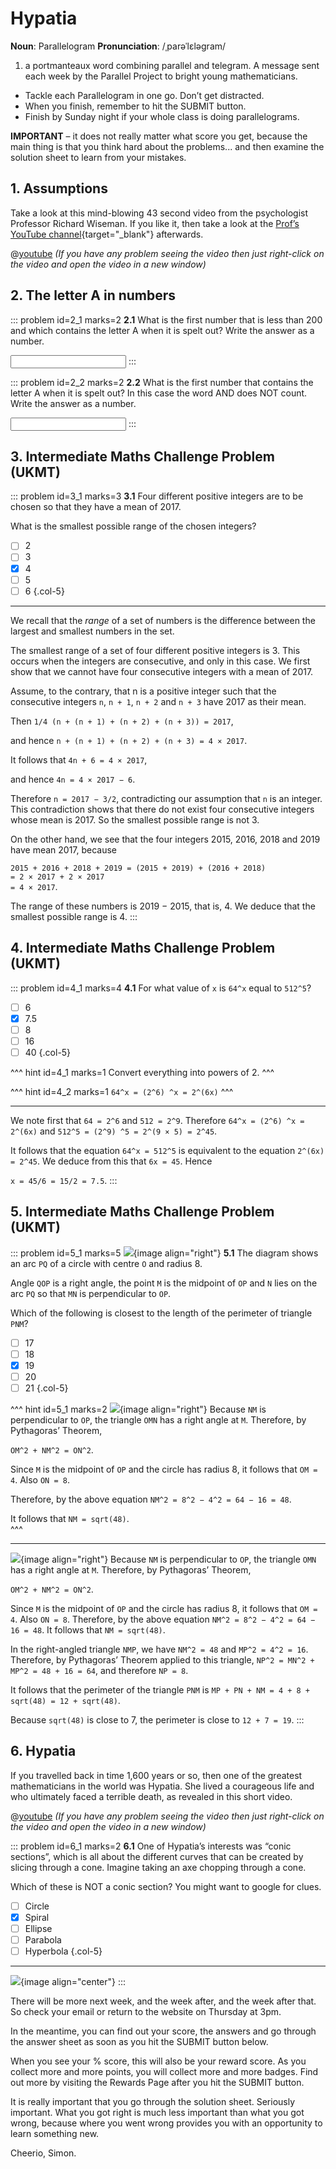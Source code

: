 # Hypatia

<div class="dictionary">

__Noun__: Parallelogram
__Pronunciation__: /ˌparəˈlɛləɡram/

1. a portmanteaux word combining parallel and telegram. A message sent each
week by the Parallel Project to bright young mathematicians.

</div>

* Tackle each Parallelogram in one go. Don’t get distracted.
* When you finish, remember to hit the SUBMIT button.
*	Finish by Sunday night if your whole class is doing parallelograms.

__IMPORTANT__ – it does not really matter what score you get, because the main thing is that you think hard about the problems... and then examine the solution sheet to learn from your mistakes.


## 1. Assumptions

Take a look at this mind-blowing 43 second video from the psychologist Professor Richard Wiseman. If you like it, then take a look at the [Prof’s YouTube channel](https://www.youtube.com/user/Quirkology){target="_blank"} afterwards.

@[youtube](zNbF006Y5x4?rel=0) _(If you have any problem seeing the video then just right-click on the video and open the video in a new window)_


## 2. The letter A in numbers

::: problem id=2_1 marks=2
__2.1__ What is the first number that is less than 200 and which contains the letter A when it is spelt out? Write the answer as a number.

<input solution="101"/>
:::

::: problem id=2_2 marks=2
__2.2__ What is the first number that contains the letter A when it is spelt out? In this case the word AND does NOT count. Write the answer as a number.  

<input solution="1,000"/>
:::


## 3.	Intermediate Maths Challenge Problem (UKMT)
<!--- (2017) Q7 --->

::: problem id=3_1 marks=3
__3.1__ Four different positive integers are to be chosen so that they have a mean of 2017.  

What is the smallest possible range of the chosen integers?

* [ ] 2
* [ ] 3
* [x] 4
* [ ] 5
* [ ] 6
{.col-5}

---
We recall that the _range_ of a set of numbers is the difference between the largest and smallest numbers in the set.  

The smallest range of a set of four different positive integers is 3. This occurs when the integers are consecutive, and only in this case. We first show that we cannot have four consecutive integers with a mean of 2017.  

Assume, to the contrary, that n is a positive integer such that the consecutive integers `n`, `n + 1`, `n + 2` and `n + 3` have 2017 as their mean.  

Then `1/4 (n + (n + 1) + (n + 2) + (n + 3)) = 2017`,  

and hence `n + (n + 1) + (n + 2) + (n + 3) = 4 × 2017`.  

It follows that `4n + 6 = 4 × 2017`,  

and hence `4n = 4 × 2017 − 6`.  

Therefore `n = 2017 − 3/2`, contradicting our assumption that `n` is an integer. This contradiction shows that there do not exist four consecutive integers whose mean is 2017. So the smallest possible range is not 3.  

On the other hand, we see that the four integers 2015, 2016, 2018 and 2019 have mean 2017, because  

`2015 + 2016 + 2018 + 2019 = (2015 + 2019) + (2016 + 2018)`  
`= 2 × 2017 + 2 × 2017`  
`= 4 × 2017`.  

The range of these numbers is 2019 − 2015, that is, 4. We deduce that the smallest possible range is 4.
:::


## 4.	Intermediate Maths Challenge Problem (UKMT)
<!--- (2017) Q14 --->

::: problem id=4_1 marks=4
__4.1__ For what value of `x` is `64^x` equal to `512^5`?

* [ ] 6
* [x] 7.5
* [ ] 8
* [ ] 16
* [ ] 40
{.col-5}

^^^ hint id=4_1 marks=1
Convert everything into powers of 2.
^^^

^^^ hint id=4_2 marks=1
`64^x = (2^6) ^x = 2^(6x)`
^^^

---

We note first that `64 = 2^6` and `512 = 2^9`. Therefore `64^x = (2^6) ^x = 2^(6x)` and `512^5 = (2^9) ^5 = 2^(9 × 5) = 2^45`.  

It follows that the equation `64^x = 512^5` is equivalent to the equation `2^(6x) = 2^45`. We deduce from this that `6x = 45`. Hence  

`x = 45/6 = 15/2 = 7.5`.
:::


## 5.	Intermediate Maths Challenge Problem (UKMT)
<!--- (2017) Q22 --->

::: problem id=5_1 marks=5
![](/resources/10-16-hypatia/5-shape.jpg){image align="right"}
__5.1__ The diagram shows an arc `PQ` of a circle with centre `O` and radius 8.  

Angle `QOP` is a right angle, the point `M` is the midpoint of `OP` and `N` lies on the arc `PQ` so that `MN` is perpendicular to `OP`.  

Which of the following is closest to the length of the perimeter of triangle `PNM`?

* [ ] 17
* [ ] 18
* [x] 19
* [ ] 20
* [ ] 21
{.col-5}

^^^ hint id=5_1 marks=2
![](/resources/10-16-hypatia/5-shape-asnwer.jpg){image align="right"}
Because `NM` is perpendicular to `OP`, the triangle `OMN` has a right angle at `M`. Therefore, by Pythagoras’ Theorem,  

`OM^2 + NM^2 = ON^2`.  

Since `M` is the midpoint of `OP` and the circle has radius 8, it follows that `OM = 4`. Also `ON = 8`.  

Therefore, by the above equation `NM^2 = 8^2 − 4^2 = 64 − 16 = 48`.  

It follows that `NM = sqrt(48)`.  
^^^

---
![](/resources/10-16-hypatia/5-shape-asnwer.jpg){image align="right"}
Because `NM` is perpendicular to `OP`, the triangle `OMN` has a right angle at `M`. Therefore, by Pythagoras’ Theorem,  

`OM^2 + NM^2 = ON^2`.  

Since `M` is the midpoint of `OP` and the circle has radius 8, it follows that `OM = 4`. Also `ON = 8`. Therefore, by the above equation `NM^2 = 8^2 − 4^2 = 64 − 16 = 48`. It follows that `NM = sqrt(48)`.  

In the right-angled triangle `NMP`, we have `NM^2 = 48` and `MP^2 = 4^2 = 16`. Therefore, by Pythagoras’ Theorem applied to this triangle, `NP^2 = MN^2 + MP^2 = 48 + 16 = 64`, and therefore `NP = 8`.  

It follows that the perimeter of the triangle `PNM` is `MP + PN + NM = 4 + 8 + sqrt(48) = 12 + sqrt(48)`.  

Because `sqrt(48)` is close to 7, the perimeter is close to `12 + 7 = 19`.
:::


## 6. Hypatia

If you travelled back in time 1,600 years or so, then one of the greatest mathematicians in the world was Hypatia. She lived a courageous life and who ultimately faced a terrible death, as revealed in this short video.  

@[youtube](n1mwZrVJ-TI?end=283&rel=0) _(If you have any problem seeing the video then just right-click on the video and open the video in a new window)_

::: problem id=6_1 marks=2
__6.1__ One of Hypatia’s interests was “conic sections”, which is all about the different curves that can be created by slicing through a cone. Imagine taking an axe chopping through a cone.  

Which of these is NOT a conic section? You might want to google for clues.

* [ ] Circle
* [x] Spiral
* [ ] Ellipse
* [ ] Parabola
* [ ] Hyperbola
{.col-5}

---
![](/resources/10-16-hypatia/6-conic_sections.png){image align="center"}
:::


There will be more next week, and the week after, and the week after that. So check your email or return to the website on Thursday at 3pm.

In the meantime, you can find out your score, the answers and go through the answer sheet as soon as you hit the SUBMIT button below.

When you see your % score, this will also be your reward score. As you collect more and more points, you will collect more and more badges. Find out more by visiting the Rewards Page after you hit the SUBMIT button.

It is really important that you go through the solution sheet. Seriously important. What you got right is much less important than what you got wrong, because where you went wrong provides you with an opportunity to learn something new.

Cheerio,
Simon.
